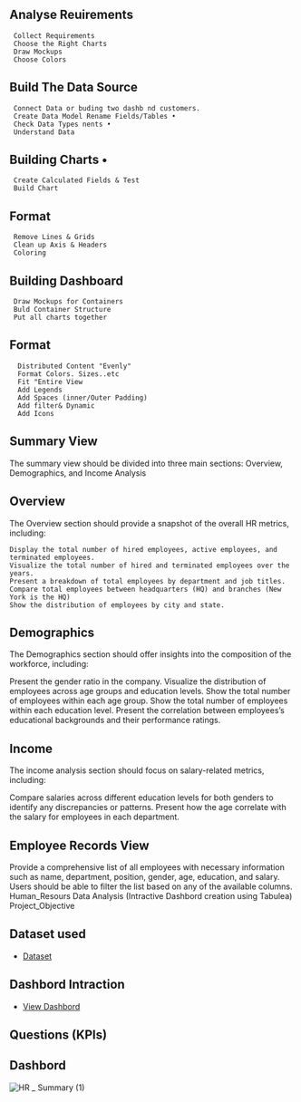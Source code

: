 ## Analyse Reuirements
     Collect Requirements
     Choose the Right Charts 
     Draw Mockups 
     Choose Colors
## Build The Data Source
     Connect Data or buding two dashb nd customers.
     Create Data Model Rename Fields/Tables • 
     Check Data Types nents • 
     Understand Data 
## Building Charts •
     Create Calculated Fields & Test 
     Build Chart
## Format
     Remove Lines & Grids 
     Clean up Axis & Headers
     Coloring 
## Building Dashboard
     Draw Mockups for Containers 
     Buld Container Structure 
     Put all charts together
## Format
      Distributed Content "Evenly" 
      Format Colors. Sizes..etc 
      Fit "Entire View 
      Add Legends
      Add Spaces (inner/Outer Padding) 
      Add filter& Dynamic 
      Add Icons
## Summary View

The summary view should be divided into three main sections: Overview, Demographics, and Income Analysis

## Overview
The Overview section should provide a snapshot of the overall HR metrics, including:

    Display the total number of hired employees, active employees, and terminated employees.
    Visualize the total number of hired and terminated employees over the years.
    Present a breakdown of total employees by department and job titles.
    Compare total employees between headquarters (HQ) and branches (New York is the HQ)
    Show the distribution of employees by city and state.
## Demographics
The Demographics section should offer insights into the composition of the workforce, including:

   Present the gender ratio in the company.
   Visualize the distribution of employees across age groups and education levels.
   Show the total number of employees within each age group.
   Show the total number of employees within each education level.
   Present the correlation between employees’s educational backgrounds and their performance ratings.
## Income
The income analysis section should focus on salary-related metrics, including:

   Compare salaries across different education levels for both genders to identify any discrepancies or patterns.
    Present how the age correlate with the salary for employees in each department.
## Employee Records View

   Provide a comprehensive list of all employees with necessary information such as name, department, position, gender, age, education, and salary.
   Users should be able to filter the list based on any of the available columns.
Human_Resours Data Analysis (Intractive Dashbord creation using Tabulea)
Project_Objective 
## Dataset used 
- <a href= "https://github.com/Solanedd/HR/blob/main/HumanResources.csv">Dataset</a>
## Dashbord Intraction 
- <a href= "https://github.com/Solanedd/HR/blob/main/HR%20Dashboard2.twbx">View Dashbord</a>
## Questions (KPIs)
## Dashbord 
![HR _ Summary (1)](https://github.com/user-attachments/assets/77de04b2-9e33-49a2-8ec1-b53965204f97)



